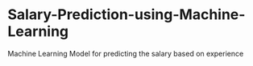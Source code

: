 # Salary-Prediction-using-Machine-Learning
Machine Learning Model for predicting the salary based on  experience
